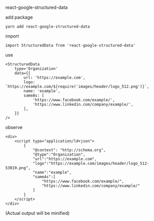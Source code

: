 react-google-structured-data

add package

    yarn add react-google-structured-data

import

    import StructuredData from 'react-google-structured-data'

use

    <StructuredData
        type='Organization'
        data={{
            url: 'https://example.com',
            logo: `https://example.com/${require('images/header/logo_512.png')}`,
            name: 'example',
            sameAs: [
                'https://www.facebook.com/example/',
                'https://www.linkedin.com/company/example/',
            ],
        }}
    />

observe

    <div>
        <script type="application/ld+json">
            {
                "@context": "http://schema.org",
                "@type":"Organization",
                "url":"https://example.com",
                "logo":"https://example.com/images/header/logo_512-53019.png",
                "name":"example",
                "sameAs":[
                    "https://www.facebook.com/example/",
                    "https://www.linkedin.com/company/example/"
                ]
            }
        </script>
    </div>

(Actual output will be minified)